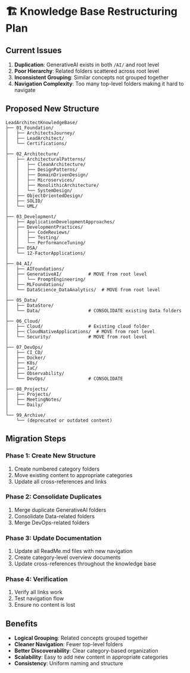 # 🏗️ Knowledge Base Restructuring Plan

## Current Issues

1. **Duplication**: GenerativeAI exists in both `/AI/` and root level
2. **Poor Hierarchy**: Related folders scattered across root level
3. **Inconsistent Grouping**: Similar concepts not grouped together
4. **Navigation Complexity**: Too many top-level folders making it hard to navigate

## Proposed New Structure

```text
LeadArchitectKnowledgeBase/
├── 01_Foundation/
│   ├── ArchitectsJourney/
│   ├── LeadArchitect/
│   └── Certifications/
│
├── 02_Architecture/
│   ├── ArchitecturalPatterns/
│   │   ├── CleanArchitecture/
│   │   ├── DesignPatterns/
│   │   ├── DomainDrivenDesign/
│   │   ├── Microservices/
│   │   ├── MonolithicArchitecture/
│   │   └── SystemDesign/
│   ├── ObjectOrientedDesign/
│   ├── SOLID/
│   └── UML/
│
├── 03_Development/
│   ├── ApplicationDevelopmentApproaches/
│   ├── DevelopmentPractices/
│   │   ├── CodeReviews/
│   │   ├── Testing/
│   │   └── PerformanceTuning/
│   ├── DSA/
│   └── 12-FactorApplications/
│
├── 04_AI/
│   ├── AIFoundations/
│   ├── GenerativeAI/          # MOVE from root level
│   │   └── PromptEngineering/
│   ├── MLFoundations/
│   └── DataScience_DataAnalytics/  # MOVE from root level
│
├── 05_Data/
│   ├── DataStore/
│   └── Data/                  # CONSOLIDATE existing Data folders
│
├── 06_Cloud/
│   ├── Cloud/                 # Existing cloud folder
│   ├── CloudNativeApplications/  # MOVE from root level
│   └── Security/              # MOVE from root level
│
├── 07_DevOps/
│   ├── CI_CD/
│   ├── Docker/
│   ├── K8s/
│   ├── IaC/
│   ├── Observability/
│   └── DevOps/                # CONSOLIDATE
│
├── 08_Projects/
│   ├── Projects/
│   ├── MeetingNotes/
│   └── Daily/
│
└── 99_Archive/
    └── (deprecated or outdated content)
```

## Migration Steps

### Phase 1: Create New Structure

1. Create numbered category folders
2. Move existing content to appropriate categories
3. Update all cross-references and links

### Phase 2: Consolidate Duplicates

1. Merge duplicate GenerativeAI folders
2. Consolidate Data-related folders
3. Merge DevOps-related folders

### Phase 3: Update Documentation

1. Update all ReadMe.md files with new navigation
2. Create category-level overview documents
3. Update cross-references throughout the knowledge base

### Phase 4: Verification

1. Verify all links work
2. Test navigation flow
3. Ensure no content is lost

## Benefits

- **Logical Grouping**: Related concepts grouped together
- **Cleaner Navigation**: Fewer top-level folders
- **Better Discoverability**: Clear category-based organization
- **Scalability**: Easy to add new content in appropriate categories
- **Consistency**: Uniform naming and structure
